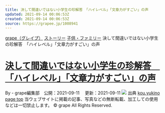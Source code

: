 ```yaml
---
title: 決して間違いではない小学生の珍解答　「ハイレベル」「文章力がすごい」の声
updated: 2021-09-14 00:06:53Z
created: 2021-09-14 00:06:53Z
source: https://grapee.jp/1008941
---
```


[grape（グレイプ）](https://grapee.jp/)
[ストーリー](https://grapee.jp/category/trend/story)
[子供・ファミリー](https://grapee.jp/category/new)
決して間違いではない小学生の珍解答　「ハイレベル」「文章力がすごい」の声

# [決して間違いではない小学生の珍解答　「ハイレベル」「文章力がすごい」の声](https://grapee.jp/1008941)

By - grape編集部　公開：2021-09-11 　更新：2021-09-11
![](https://grapee.jp/wp-content/uploads/2021/09/72986_main3.jpg)
出典
[kou.yukino](https://www.instagram.com/kou.yukino/)
[page top](#header-in)
当ウェブサイトに掲載の記事、写真などの無断転載、加工しての使用などは一切禁止します。
© grape All Rights Reserved.